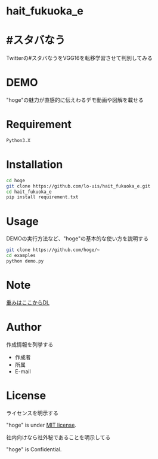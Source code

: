 # hait_fukuoka_e

#  #スタバなう　

Twitterの#スタバなうをVGG16を転移学習させて判別してみる


# DEMO

"hoge"の魅力が直感的に伝えわるデモ動画や図解を載せる



# Requirement

```bash
Python3.X
``` 

# Installation



```bash
cd hoge
git clone https://github.com/lo-uis/hait_fukuoka_e.git
cd hait_fukuoka_e
pip install requirement.txt
```

# Usage

DEMOの実行方法など、"hoge"の基本的な使い方を説明する

```bash
git clone https://github.com/hoge/~
cd examples
python demo.py
```

# Note

[重みはここからDL](https://drive.google.com/open?id=16MmttlWDlqEvNuWJB1yoUIYjw7Ils_nc)

# Author

作成情報を列挙する

* 作成者
* 所属
* E-mail

# License
ライセンスを明示する

"hoge" is under [MIT license](https://en.wikipedia.org/wiki/MIT_License).

社内向けなら社外秘であることを明示してる

"hoge" is Confidential.
